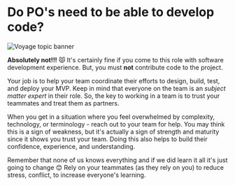 # Do PO's need to be able to develop code?
![Voyage topic banner](../assets/horizontal-paint-splash-green.jpg)

**Absolutely not!!!** 😾 It's certainly fine if you come to this
role with software development experience. But, you must **not**
contribute code to the project.

Your job is to help your team coordinate their efforts
to design, build, test, and deploy your MVP. Keep in mind that everyone on
the team is an *_subject matter expert_* in their role. So, the key to
working in a team is to trust your teammates and treat them as partners.

When you get in a situation where you feel overwhelmed by complexity,
technology, or terminology - reach out to your team for help. You may
think this is a sign of weakness, but it's actually a sign of strength and
maturity since it shows you trust your team. Doing this also helps to build
their confidence, experience, and understanding.

Remember that none of us knows everything and if we did learn
it all it's just going to change 😊 Rely on your teammates (as they 
rely on you) to reduce stress, conflict, to increase everyone's learning.